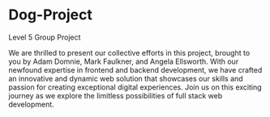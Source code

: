 # Dog-Project

Level 5 Group Project


We are thrilled to present our collective efforts in this project,  brought to you by Adam Domnie, Mark Faulkner, and Angela Ellsworth.  With our newfound expertise in frontend and backend development, we have crafted an innovative and dynamic web solution that showcases our skills and passion for creating exceptional digital experiences. Join us on this exciting journey as we explore the limitless possibilities of full stack web development. 
